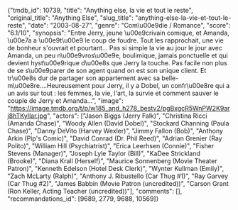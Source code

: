 {"tmdb_id": 10739, "title": "Anything else, la vie et tout le reste", "original_title": "Anything Else", "slug_title": "anything-else-la-vie-et-tout-le-reste", "date": "2003-08-27", "genre": "Com\u00e9die / Romance", "score": "6.1/10", "synopsis": "Entre Jerry, jeune \u00e9crivain comique, et Amanda, \u00e7a a \u00e9t\u00e9 le coup de foudre. Tout les rapprochait, une vie de bonheur s'ouvrait et pourtant... Pas si simple la vie au jour le jour avec Amanda, un peu n\u00e9vros\u00e9e, boulimique, jamais ponctuelle et qui devient hyst\u00e9rique d\u00e8s que Jerry la touche. Pas facile non plus de se s\u00e9parer de son agent quand on est son unique client. Et tr\u00e8s dur de partager son appartement avec sa belle-m\u00e8re....Heureusement pour Jerry, il y a Dobel, un confr\u00e8re qui a un avis sur tout : les femmes, la vie, l'art, la survie et comment sauver le couple de Jerry et Amanda...", "image": "https://image.tmdb.org/t/p/w185_and_h278_bestv2/pgBxgcR5WnPW2K9arj8hTKyIlar.jpg", "actors": ["Jason Biggs (Jerry Falk)", "Christina Ricci (Amanda Chase)", "Woody Allen (David Dobel)", "Stockard Channing (Paula Chase)", "Danny DeVito (Harvey Wexler)", "Jimmy Fallon (Bob)", "Anthony Arkin (Pip's Comic)", "David Conrad (Dr. Phil Reed)", "Adrian Grenier (Ray Polito)", "William Hill (Psychiatrist)", "Erica Leerhsen (Connie)", "Fisher Stevens (Manager)", "Joseph Lyle Taylor (Bill)", "KaDee Strickland (Brooke)", "Diana Krall (Herself)", "Maurice Sonnenberg (Movie Theater Patron)", "Kenneth Edelson (Hotel Desk Clerk)", "Wynter Kullman (Emily)", "Zach McLarty (Ralph)", "Anthony J. Ribustello (Car Thug #1)", "Ray Garvey (Car Thug #2)", "James Babbin (Movie Patron (uncredited))", "Carson Grant (Ron Keller, Acting Teacher (uncredited))"], "comments": [], "recommandations_id": [9689, 2779, 9688, 10569]}